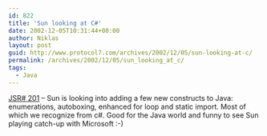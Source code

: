 ```yaml
---
id: 822
title: 'Sun looking at C#'
date: 2002-12-05T10:31:44+00:00
author: Niklas
layout: post
guid: http://www.protocol7.com/archives/2002/12/05/sun-looking-at-c/
permalink: /archives/2002/12/05/sun_looking_at_c/
tags:
  - Java
---
```

<div class='microid-23b078005ddff15d82de26fff0730c53370f5bef'>
  <p>
    <a href="http://jcp.org/en/jsr/detail?id=201">JSR# 201</a> &#8211; Sun is looking into adding a few new constructs to Java: enumerations, autoboxing, enhanced for loop and static import. Most of which we recognize from c#. Good for the Java world and funny to see Sun playing catch-up with Microsoft :-)
  </p>
</div>